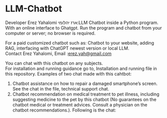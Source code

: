 # LLM-Chatbot 
Developer Erez Yahalomi ארז  יהלומי:LLM Chatbot inside a Python program. With an online interface to Ghatgpt. Run the program and chatbot from your computer or server; no browser is required. 

For a paid customized chatbot such as: Chatbot to  your website, adding RAG, interfacing with ChatGPT newest version or local LLM.   
Contact Erez Yahalomi, Email :erez.yah@gmail.com  

You can chat with this chatbot on any subjects.  
For installation and running guidance go to, Installation and running file in this repository.
Examples of two chat made with this cahtbot:
1. Chatbot assistance on how to repair a damaged smartphone’s screen. See the chat in the file, technical support chat.
2. Chatbot recommendation on medical treatment to pet illness, including suggesting medicine to the pet by this chatbot
 (No guarantees on the chatbot medical or treatment advices. Consult a physician on the chatbot recommendations.). Following is the chat:

